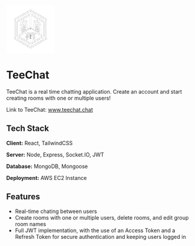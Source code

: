 
![Logo](/frontend/public/favicon_white.png)
# TeeChat

TeeChat is a real time chatting application. Create an account and start creating rooms with one or multiple users!

Link to TeeChat: www.teechat.chat

## Tech Stack

**Client:** React, TailwindCSS

**Server:** Node, Express, Socket.IO, JWT

**Database:** MongoDB, Mongoose

**Deployment:** AWS EC2 Instance


## Features

- Real-time chating between users
- Create rooms with one or multiple users, delete rooms, and edit group room names
- Full JWT implementation, with the use of an Access Token and a Refresh Token for secure authentication and keeping users logged in

